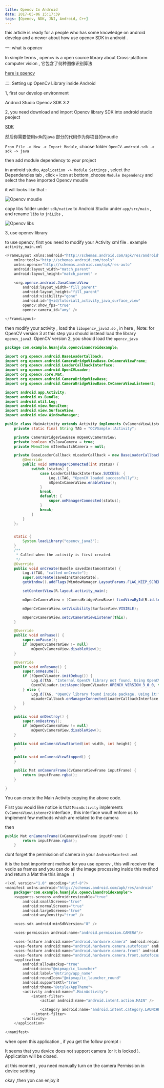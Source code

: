```yaml
---
title: Opencv In Android
date: 2017-05-06 15:17:39
tags: [Opencv, NDK, JNI, Android, C++]
---
```



this article is ready for a people  who has some knowledge on android develop and a newer about how use opencv SDK in android .

一: what is opencv 

In simple terms , opencv is a open source library about Cross-platform computer vision , 它包含了何种图像识别算法

[here is opencv ](https://developer.android.com/ndk/downloads/index.html?hl=zh-cn)

二: Setting up OpenCv Library inside Android 

1, first our develop environment

Android Studio 
Opencv SDK 3.2

2, you need download and import Opencv library SDK into android studio peoject 

[SDK](http://opencv.org/opencv-3-2.html)

然后你需要使用sdk的java 部分的代码作为你项目的moudle

 `From File -> New -> Import Module`, choose folder `OpenCV-android-sdk -> sdk -> java ` 

then add module dependency to your project

in android studio, `Application -> Module Settings` , select the Dependencies tab , click  `+` icon at bottom ,choose `Module Dependency` and select the have imported Opencv moudle 

it will looks like that :

![Opencv moudle](http://opd7g7we7.bkt.clouddn.com/WX20170508-162944.png)

copy libs folder under `sdk/native` to Android Studio under  `app/src/main` , and rename  `libs` to `jniLibs` , 

![Opencv libs](http://opd7g7we7.bkt.clouddn.com/opecv2.png)

3, use opencv library 

to use opencv, first you need to modify your Activity xml file . example  `activity_main.xml`

``` java
<FrameLayout xmlns:android="http://schemas.android.com/apk/res/android"
    xmlns:tools="http://schemas.android.com/tools"
    xmlns:opencv="http://schemas.android.com/apk/res-auto"
    android:layout_width="match_parent"
    android:layout_height="match_parent" >

    <org.opencv.android.JavaCameraView
        android:layout_width="fill_parent"
        android:layout_height="fill_parent"
        android:visibility="gone"
        android:id="@+id/tutorial1_activity_java_surface_view"
        opencv:show_fps="true"
        opencv:camera_id="any" />

</FrameLayout>
```

then modify your activity , load the `libopencv_java3.so` , in here , Note: for OpenCV version 3 at this step you should instead load the library `opencv_java3`.  OpenCV version 2, you should load the `opencv_java`



``` java
package com.example.huanjulu.opencvinandroidexample;

import org.opencv.android.BaseLoaderCallback;
import org.opencv.android.CameraBridgeViewBase.CvCameraViewFrame;
import org.opencv.android.LoaderCallbackInterface;
import org.opencv.android.OpenCVLoader;
import org.opencv.core.Mat;
import org.opencv.android.CameraBridgeViewBase;
import org.opencv.android.CameraBridgeViewBase.CvCameraViewListener2;

import android.app.Activity;
import android.os.Bundle;
import android.util.Log;
import android.view.MenuItem;
import android.view.SurfaceView;
import android.view.WindowManager;

public class MainActivity extends Activity implements CvCameraViewListener2 {
    private static final String TAG = "OCVSample::Activity";

    private CameraBridgeViewBase mOpenCvCameraView;
    private boolean mIsJavaCamera = true;
    private MenuItem mItemSwitchCamera = null;

    private BaseLoaderCallback mLoaderCallback = new BaseLoaderCallback(this) {
        @Override
        public void onManagerConnected(int status) {
            switch (status) {
                case LoaderCallbackInterface.SUCCESS: {
                    Log.i(TAG, "OpenCV loaded successfully");
                    mOpenCvCameraView.enableView();
                }
                break;
                default: {
                    super.onManagerConnected(status);
                }
                break;
            }
        }
    };


    static {
        System.loadLibrary("opencv_java3");
    }
    /**
     * Called when the activity is first created.
     */
    @Override
    public void onCreate(Bundle savedInstanceState) {
        Log.i(TAG, "called onCreate");
        super.onCreate(savedInstanceState);
        getWindow().addFlags(WindowManager.LayoutParams.FLAG_KEEP_SCREEN_ON);

        setContentView(R.layout.activity_main);

        mOpenCvCameraView = (CameraBridgeViewBase) findViewById(R.id.tutorial1_activity_java_surface_view);

        mOpenCvCameraView.setVisibility(SurfaceView.VISIBLE);

        mOpenCvCameraView.setCvCameraViewListener(this);
    }

    @Override
    public void onPause() {
        super.onPause();
        if (mOpenCvCameraView != null)
            mOpenCvCameraView.disableView();
    }

    @Override
    public void onResume() {
        super.onResume();
        if (!OpenCVLoader.initDebug()) {
            Log.d(TAG, "Internal OpenCV library not found. Using OpenCV Manager for initialization");
            OpenCVLoader.initAsync(OpenCVLoader.OPENCV_VERSION_3_0_0, this, mLoaderCallback);
        } else {
            Log.d(TAG, "OpenCV library found inside package. Using it!");
            mLoaderCallback.onManagerConnected(LoaderCallbackInterface.SUCCESS);
        }
    }

    public void onDestroy() {
        super.onDestroy();
        if (mOpenCvCameraView != null)
            mOpenCvCameraView.disableView();
    }

    public void onCameraViewStarted(int width, int height) {
    }

    public void onCameraViewStopped() {
    }

    public Mat onCameraFrame(CvCameraViewFrame inputFrame) {
        return inputFrame.rgba();
    }

}

```

You can create the Main Activity copying the above code. 

First you would like notice is that `MainActivity` implements  `CvCameraViewListener2` interface , this interface woulf enfore us to implement few methods which are related to  the camera 

then 

``` java
public Mat onCameraFrame(CvCameraViewFrame inputFrame) {
        return inputFrame.rgba();
    }

```

dont forget the permission of camera in your `AndroidMainfest.xml` 

it is the best importment method for you use opencv , this will receiver the vedio as frames and you can do all the image processing inside this method and return a Mat thie this image  :)


``` java
<?xml version="1.0" encoding="utf-8"?>
<manifest xmlns:android="http://schemas.android.com/apk/res/android"
    package="com.example.huanjulu.opencvinandroidexample">
    <supports-screens android:resizeable="true"
        android:smallScreens="true"
        android:normalScreens="true"
        android:largeScreens="true"
        android:anyDensity="true" />

    <uses-sdk android:minSdkVersion="8" />

    <uses-permission android:name="android.permission.CAMERA"/>

    <uses-feature android:name="android.hardware.camera" android:required="false"/>
    <uses-feature android:name="android.hardware.camera.autofocus" android:required="false"/>
    <uses-feature android:name="android.hardware.camera.front" android:required="false"/>
    <uses-feature android:name="android.hardware.camera.front.autofocus" android:required="false"/>
    <application
        android:allowBackup="true"
        android:icon="@mipmap/ic_launcher"
        android:label="@string/app_name"
        android:roundIcon="@mipmap/ic_launcher_round"
        android:supportsRtl="true"
        android:theme="@style/AppTheme">
        <activity android:name=".MainActivity">
            <intent-filter>
                <action android:name="android.intent.action.MAIN" />

                <category android:name="android.intent.category.LAUNCHER" />
            </intent-filter>
        </activity>
    </application>

</manifest>
```

when open this application , if you get the follow prompt :

It seems that you device does not support camera (or it is locked ). Application will be closed.

at this moment , you need manually turn on the camera Permission in device settting 

okay ,then yon can enjoy it 







